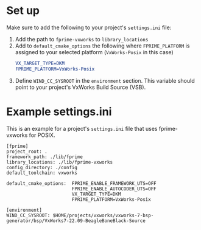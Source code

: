 # Set up
Make sure to add the following to your project's `settings.ini` file:

1. Add the path to `fprime-vxworks` to `library_locations`
2. Add to `default_cmake_options` the following where `FPRIME_PLATFORM` is assigned to your selected platform (`VxWorks-Posix` in this case)
   ```cmake
   VX_TARGET_TYPE=DKM
   FPRIME_PLATFORM=VxWorks-Posix
   ```
3. Define `WIND_CC_SYSROOT` in the `environment` section. This variable should point to your project's VxWorks Build Source (VSB).

# Example settings.ini
This is an example for a project's `settings.ini` file that uses fprime-vxworks for POSIX. 
```
[fprime]
project_root: .
framework_path: ./lib/fprime
library_locations: ./lib/fprime-vxworks
config_directory: ./config
default_toolchain: vxworks

default_cmake_options:  FPRIME_ENABLE_FRAMEWORK_UTS=OFF
                        FPRIME_ENABLE_AUTOCODER_UTS=OFF
                        VX_TARGET_TYPE=DKM
                        FPRIME_PLATFORM=VxWorks-Posix

[environment]
WIND_CC_SYSROOT: $HOME/projects/vxworks/vxworks-7-bsp-generator/bsp/VxWorks7-22.09-BeagleBoneBlack-Source
```
